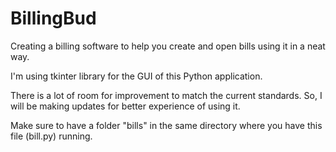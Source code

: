 # BillingBud

Creating a billing software to help you create and open bills using it in a neat way. 

I'm using tkinter library for the GUI of this Python application. 

There is a lot of room for improvement to match the current standards. So, I will be making updates for better experience of using it.

Make sure to have a folder "bills" in the same directory where you have this file (bill.py) running.
